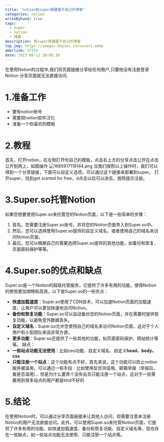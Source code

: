 ```yaml
---
title: 'notion和super搭建属于自己的博客'
categories: notion
writeByhand: true
tags: 
  - super
  - notion
  - 博客
description: 用super搭建属于自己的博客
top_img: https://images.boysec.cn/cover1.webp
abbrlink: 37374
date: 2023-06-11 20:05:10
---
```

在使用Notion的过程中,我们将页面链接分享给任何用户,只要他没有注册登录Notion 分享页面就无法直接访问.
# 1.准备工作
- 要有notion账号
- 需要把notion软件汉化
- 准备一个你喜欢的模板
# 2.教程
首先，打开notion，在左侧打开你自己的模板，点击右上方的分享点击公开在点击公开到网上，如图操作
![1685917118144.png](https://cdn-us.imgs.moe/2023/06/05/647d0dbc21f54.png)
当我们按照以上操作时，我们可以得到一个分享链接，下面可以自定义选项，可以通过这个链接来部署到super。
打开super，找到get srarted for free，d点击以后可以进去，按照提示注册。
# 3.Super.so托管Notion
如果您想要使用Super.so来托管您的Notion页面，以下是一些简单的步骤：
1. 首先，您需要注册Super.so账号，并将您的Notion页面导入到Super.so中。
2. 然后，您可以选择使用Super.so提供的自定义域名，或者使用自己的域名来访问Notion页面。
3. 最后，您可以根据自己的需要选择Super.so提供的其他功能，如备份和恢复、页面密码保护等等。
# 4.Super.so的优点和缺点
Super.so是一个Notion的超级托管服务，它提供了许多有用的功能，使得Notion的使用更加顺畅和高效。以下是Super.so的一些优点：
- **快速加载速度**：Super.so使用了CDN技术，可以加速Notion页面的加载速度，让用户可以更加快速地访问Notion。
- **备份和恢复功能**：Super.so可以自动备份您的Notion页面，并在需要时提供恢复功能，以避免意外数据丢失。
- **自定义域名**：Super.so允许您使用自己的域名来访问Notion页面，这对于个人用户和小型团队来说非常方便。
- **更多功能**：Super.so还提供了一些其他的功能，如页面密码保护、网站统计等等。
缺点：
- **一些站点功能无法使用**：比如ceo功能、自定义域名、自定义**head、body、css**
- **只能注册一个站点**：这个功能有点不好，首先来说，这个功能可以防止notion服务被滥用，可以通过一些手段：比如使用反侦测滥用、邮箱举报（举报后，看是否滥用），但是为什么要弄个没有会员只能注册一个站点，这对于一些需要用到很多站点的用户都是bhd不好的
# 5.结论
在使用Notion时，可以通过分享页面链接来让其他人访问，但需要注意未注册Notion的用户无法直接访问。此外，可以使用Super.so来托管Notion页面，它提供了许多有用的功能，如快速加载速度、备份和恢复功能、自定义域名等，但也存在一些缺点，如一些站点功能无法使用、只能注册一个站点等。

